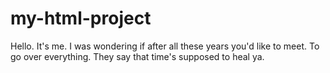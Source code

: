 # my-html-project
Hello. It's me.
I was wondering if after all these years you'd like to meet.
To go over everything.
They say that time's supposed to heal ya.
